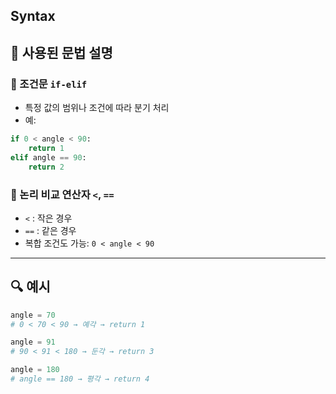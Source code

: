 ## Syntax

## 🔹 사용된 문법 설명

### 🔹 조건문 `if-elif`
- 특정 값의 범위나 조건에 따라 분기 처리
- 예:
```python
if 0 < angle < 90:
    return 1
elif angle == 90:
    return 2
```

### 🔹 논리 비교 연산자 `<`, `==`
- `<` : 작은 경우
- `==` : 같은 경우
- 복합 조건도 가능: `0 < angle < 90`

---

## 🔍 예시

```python
angle = 70
# 0 < 70 < 90 → 예각 → return 1

angle = 91
# 90 < 91 < 180 → 둔각 → return 3

angle = 180
# angle == 180 → 평각 → return 4
```
